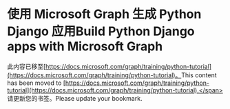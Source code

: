 # <a name="build-python-django-apps-with-microsoft-graph"></a><span data-ttu-id="4ba02-101">使用 Microsoft Graph 生成 Python Django 应用</span><span class="sxs-lookup"><span data-stu-id="4ba02-101">Build Python Django apps with Microsoft Graph</span></span>

<span data-ttu-id="4ba02-102">此内容已移至[https://docs.microsoft.com/graph/training/python-tutorial](https://docs.microsoft.com/graph/training/python-tutorial)。</span><span class="sxs-lookup"><span data-stu-id="4ba02-102">This content has been moved to [https://docs.microsoft.com/graph/training/python-tutorial](https://docs.microsoft.com/graph/training/python-tutorial).</span></span> <span data-ttu-id="4ba02-103">请更新您的书签。</span><span class="sxs-lookup"><span data-stu-id="4ba02-103">Please update your bookmark.</span></span>
